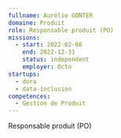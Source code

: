 ```yaml
---
fullname: Aurélie GONTER
domaine: Produit
role: Responsable produit (PO)
missions:
  - start: 2022-02-08
    end: 2022-12-31
    status: independent
    employer: Octo
startups:
  - dora
  - data-inclusion
competences:
  - Gestion de Produit
---
```

Responsable produit (PO)